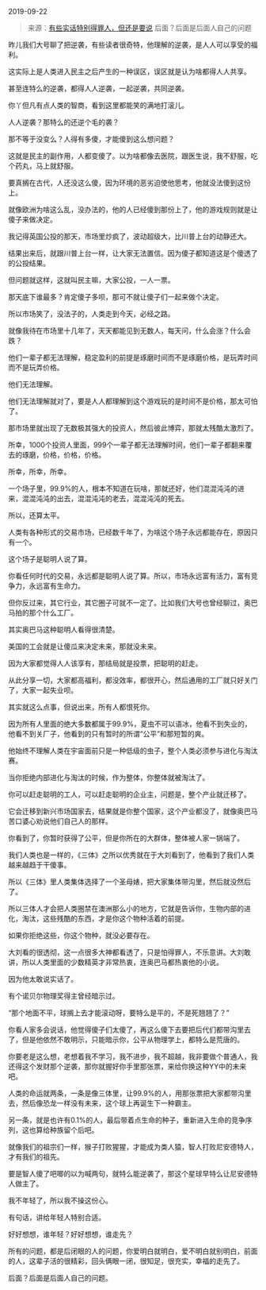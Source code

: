 2019-09-22

> 来源：[有些实话特别得罪人，但还是要说](http://mp.weixin.qq.com/s?__biz=MzU3NDc5Nzc0NQ==&mid=2247485471&idx=1&sn=13be18539f8787fb7ffb532baeda89d3&chksm=fd2daac1ca5a23d7f46a89a1097daf9f4019bfe946eb28eddd4ae50ab74c0d0f9f90163c778f&scene=27#wechat_redirect)
> 后面？后面是后面人自己的问题

昨儿我们大号聊了把逆袭，有些读者很奇特，他理解的逆袭，是人人可以享受的福利。  

  

这实际上是人类进入民主之后产生的一种误区，误区就是认为啥都得人人共享。  

  

甚至连特么的逆袭，都得人人逆袭，一起逆袭，共同逆袭。  

  

你丫但凡有点人类的智商，看到这里都能笑的满地打滚儿。  

  

人人逆袭？那特么的还逆个毛的袭？  

  

那不等于没变么？人得有多傻，才能傻到这么想问题？

  

这就是民主的副作用，人都变傻了。以为啥都像去医院，跟医生说，我不舒服，吃个药丸，马上就舒服。  

  

要真搁在古代，人还没这么傻，因为环境的恶劣迫使他思考，他就没法傻到这份上。  

  

就像欧洲为啥这么乱，没办法的，他的人已经傻到那份上了，他的游戏规则就是让傻子来做决定。  

  

我记得英国公投的那天，市场里炒疯了，波动超级大，比川普上台的动静还大。  

  

结果出来后，就跟川普上台一样，让大家无法置信。因为傻子都知道这是个傻透了的公投结果。  

  

但问题就这样，这就叫民主嘛，大家公投，一人一票。

  

那天底下谁最多？肯定傻子多呗，那可不就让傻子们一起来做个决定。  

  

所以市场笑了，没法子的，人类走到今天，必经之路。

  

就像我待在市场里十几年了，天天都能见到无数人，每天问，什么会涨？什么会跌？  

  

他们一辈子都无法理解，稳定盈利的前提是琢磨时间而不是琢磨价格，是玩弄时间而不是玩弄价格。

  

他们无法理解。

  

他们无法理解就对了，要是人人都理解到这个游戏玩的是时间不是价格，那太可怕了。

  

那市场里就出现了无数极其强大的投资人，然后彼此博弈，那就太残酷太激烈了。  

  

所幸，1000个投资人里面，999个一辈子都无法理解时间，他们一辈子都翻来覆去的琢磨，价格，价格，价格。

  

所幸，所幸，所幸。

  

一个场子里，99.9%的人，根本不知道在玩啥，那就还好，他们混混沌沌的进来，混混沌沌的出去，混混沌沌的老去，混混沌沌的死去。

  

所以，还算太平。

  

人类有各种形式的交易市场，已经数千年了，为啥这个场子永远都能存在，原因只有一个。

  

这个场子是聪明人说了算。

  

你看任何时代的交易，永远都是聪明人说了算。所以，市场永远富有活力，富有竞争力，永远富有生命力。

  

但你反过来，其它行业，其它圈子可就不一定了。比如我们大号也曾经聊过，奥巴马拍的那个什么工厂。  

  

其实奥巴马这种聪明人看得很清楚。  

  

美国的工会就是让傻瓜来决定未来，那就没未来。  

  

因为大家都觉得人人该享有，那结局就是投票，把聪明的赶走。

  

从此分享一切，大家都高福利，都没效率，都很开心，然后通用的工厂就只好关门了，大家一起失业呗。  

  

其实就这么点事，但说出来，所有人都恨死你。  

  

因为所有人里面的绝大多数都属于99.9%，夏虫不可以语冰，他看不到失业的，他看不到关厂子，他看到的只有暂时的所谓“公平”和那短暂的爽。

  

他始终不理解人类在宇宙面前只是一种低级的虫子，整个人类必须参与进化与淘汰赛。  

  

当你拒绝内部进化与淘汰的时候，作为整体，你整体就被淘汰了。

  

你可以赶走聪明的工人，可以赶走聪明的企业主，问题是，整个产业就迁移了。

  

它会迁移到新兴市场国家去，结果就是你整个国家，这个产业都没了，就像奥巴马苦口婆心劝说他们自己人的那样。  

  

你看到了，你暂时获得了公平，但是你所在的大群体，整体被人家一锅端了。  

  

我们人类也是一样的，《三体》之所以优秀就在于大刘看到了，他看到了我们人类越来越趋于干傻事。

  

所以《三体》里人类集体选择了一个圣母婊，把大家集体带沟里，然后就没然后了。  

  

所以三体人才会把人类圈禁在澳洲那么小的地方，它就是告诉你，生物内部的进化，淘汰，这些残酷的东西，才是你这个物种活着的前提。  

  

如果你拒绝这些，你这个物种，就没必要存在。

  

大刘看的很透彻，这一点很多大神都看透了，只是怕得罪人，不乐意讲。大刘敢讲，所以人类里面的少数精英才非常热衷，连奥巴马都热衷他的小说。

  

因为他太敢说实话了。

  

有个诺贝尔物理奖得主曾经暗示过。

  

“那个地面不平，球搁上去才能滚动呀，要特么是平的，不是死翘翘了？”  

  

你看人家多会说话，他觉得傻子们太傻了，再这么傻下去要把后代们都带沟里去了，但是他依然不敢明示，只能暗示你，公平从物理学上，都特么是荒唐的。  

  

你要老是这么想，老想着我不学习，我不进步，我不超越，我非要做个普通人，我还得这个发财那个逆袭，那你就握好你手里那张票，来给你换这种YY中的未来吧。

  

人类的命运就两条，一条是像三体里，让99.9%的人，用那张票把大家都带沟里去，然后像恐龙一样没有未来，这个球上再诞生下一种霸主。

  

另一条，就是也许有0.1%的人，最后带着点生命的种子，重新进入生命的竞争序列，这也算给种族留个后吧。

  

就像我们的祖宗们一样，猴子打败猩猩，才能成为类人猿，智人打败尼安德特人，才有我们的祖先。

  

要是智人傻了吧唧的以为喊两句，就特么能逆袭了，那这个星球早特么让尼安德特人做主了。  

  

我不年轻了，所以我不操这份心。

  

有句话，讲给年轻人特别合适。

  

好好想想，谁年轻？好好想想，谁走先？  

  

所有的问题，都是后闭眼的人的问题，你爱明白就明白，爱不明白就别明白，前面的人，这辈子活的很精彩，回头俩眼一闭，很知足，很充实，幸福的走先了。  

  

后面？后面是后面人自己的问题。

